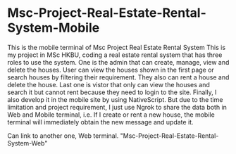 # Msc-Project-Real-Estate-Rental-System-Mobile
This is the mobile terminal of Msc Project Real Estate Rental System
This is my project in MSc HKBU, coding a real estate rental system that has three roles to use the system. One is the admin that can create, manage, view and delete the houses. User can view the houses shown in the first page or search houses by filtering their requirement. They also can rent a house and delete the house. Last one is vistor that only can view the houses and search it but cannot rent because they need to login to the site. Finally, I also develop it in the mobile site by using NativeScript. But due to the time limitation and project requirement, I just use Ngrok to share the data both in Web and Mobile terminal, i.e. If I create or rent a new house, the mobile terminal will immediately obtain the new message and update it.

Can link to another one, Web terminal. "Msc-Project-Real-Estate-Rental-System-Web"
